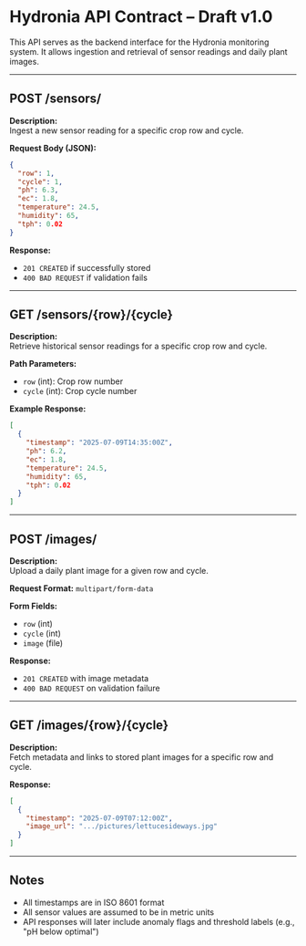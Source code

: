 
# Hydronia API Contract – Draft v1.0

This API serves as the backend interface for the Hydronia monitoring system. It allows ingestion and retrieval of sensor readings and daily plant images.

---

## POST /sensors/

**Description:**  
Ingest a new sensor reading for a specific crop row and cycle.

**Request Body (JSON):**
```json
{
  "row": 1,
  "cycle": 1,
  "ph": 6.3,
  "ec": 1.8,
  "temperature": 24.5,
  "humidity": 65,
  "tph": 0.02
}
```

**Response:**
- `201 CREATED` if successfully stored
- `400 BAD REQUEST` if validation fails

---

## GET /sensors/{row}/{cycle}

**Description:**  
Retrieve historical sensor readings for a specific crop row and cycle.

**Path Parameters:**
- `row` (int): Crop row number
- `cycle` (int): Crop cycle number

**Example Response:**
```json
[
  {
    "timestamp": "2025-07-09T14:35:00Z",
    "ph": 6.2,
    "ec": 1.8,
    "temperature": 24.5,
    "humidity": 65,
    "tph": 0.02
  }
]
```

---

## POST /images/

**Description:**  
Upload a daily plant image for a given row and cycle.

**Request Format:** `multipart/form-data`

**Form Fields:**
- `row` (int)
- `cycle` (int)
- `image` (file)

**Response:**
- `201 CREATED` with image metadata
- `400 BAD REQUEST` on validation failure

---

## GET /images/{row}/{cycle}

**Description:**  
Fetch metadata and links to stored plant images for a specific row and cycle.

**Response:**
```json
[
  {
    "timestamp": "2025-07-09T07:12:00Z",
    "image_url": ".../pictures/lettucesideways.jpg"
  }
]
```

---

## Notes
- All timestamps are in ISO 8601 format
- All sensor values are assumed to be in metric units
- API responses will later include anomaly flags and threshold labels (e.g., "pH below optimal")
